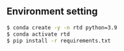 ## Environment setting

```bash
$ conda create -y -n rtd python=3.9
$ conda activate rtd
$ pip install -r requirements.txt
```